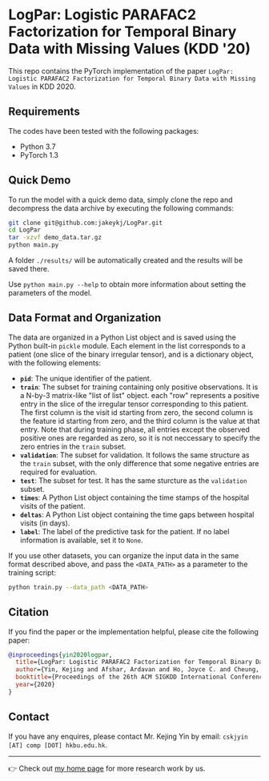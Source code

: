 # LogPar: Logistic PARAFAC2 Factorization for Temporal Binary Data with Missing Values (KDD '20)

This repo contains the PyTorch implementation of the paper `LogPar: Logistic PARAFAC2 Factorization for Temporal Binary Data with Missing Values` in KDD 2020.


## Requirements
The codes have been tested with the following packages:
- Python 3.7
- PyTorch 1.3

## Quick Demo
To run the model with a quick demo data, simply clone the repo and decompress the data archive by executing the following commands:
```bash
git clone git@github.com:jakeykj/LogPar.git
cd LogPar
tar -xzvf demo_data.tar.gz
python main.py
```
A folder `./results/` will be automatically created and the results will be saved there.

Use `python main.py --help` to obtain more information about setting the parameters of the model.

## Data Format and Organization
The data are organized in a Python List object and is saved using the Python built-in `pickle` module. Each element in the list corresponds to a patient (one slice of the binary irregular tensor), and is a dictionary object, with the following elements:
- **`pid`**: The unique identifier of the patient.
- **`train`**: The subset for training containing only positive observations. It is a N-by-3 matrix-like "list of list" object. each "row" represents a positive entry in the slice of the irregular tensor corresponding to this patient. The first column is the visit id starting from zero, the second column is the feature id starting from zero, and the third column is the value at that entry. Note that during training phase, all entries except the observed positive ones are regarded as zero, so it is not neccessary to specify the zero entries in the `train` subset.
- **`validation`**: The subset for validation. It follows the same structure as the `train` subset, with the only difference that some negative entries are required for evaluation.
- **`test`**: The subset for test. It has the same sturcture as the `validation` subset.
- **`times`**: A Python List object containing the time stamps of the hospital visits of the patient.
- **`deltas`**: A Python List object containing the time gaps between hospital visits (in days).
- **`label`**: The label of the predictive task for the patient. If no label information is available, set it to `None`.


If you use other datasets, you can organize the input data in the same format described above, and pass the `<DATA_PATH>` as a parameter to the training script:
```bash
python train.py --data_path <DATA_PATH>
```


## Citation
If you find the paper or the implementation helpful, please cite the following paper:
```bib
@inproceedings{yin2020logpar,
  title={LogPar: Logistic PARAFAC2 Factorization for Temporal Binary Data with Missing Values},
  author={Yin, Kejing and Afshar, Ardavan and Ho, Joyce C. and Cheung, William K. and Zhang, Chao and Sun, Jimeng },
  booktitle={Proceedings of the 26th ACM SIGKDD International Conference on Knowledge Discovery & Data Mining},
  year={2020}
}
```

## Contact
If you have any enquires, please contact Mr. Kejing Yin by email: 
`cskjyin [AT] comp [DOT] hkbu.edu.hk`.

---
:point_right: Check out [my home page](https://kejing.me) for more research work by us.
